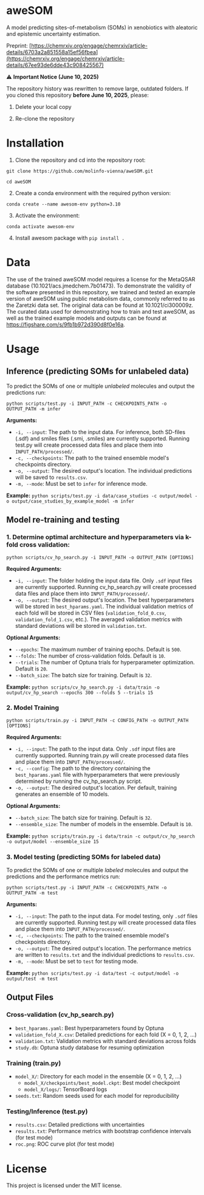 aweSOM
==============================

A model predicting sites-of-metabolism (SOMs) in xenobiotics with aleatoric and epistemic uncertainty estimation.

Preprint: [https://chemrxiv.org/engage/chemrxiv/article-details/6703a2a851558a15ef56fbea](https://chemrxiv.org/engage/chemrxiv/article-details/67ee93de6dde43c908425567)

⚠️ **Important Notice (June 10, 2025)**

The repository history was rewritten to remove large, outdated folders. If you cloned this repository **before June 10, 2025**, please:

1. Delete your local copy

2. Re-clone the repository

# Installation

1. Clone the repository and cd into the repository root:

```git clone https://github.com/molinfo-vienna/aweSOM.git```

```cd aweSOM```

2. Create a conda environment with the required python version:

```conda create --name awesom-env python=3.10```

3. Activate the environment:

```conda activate awesom-env```

4. Install awesom package with ```pip install .```


# Data
The use of the trained aweSOM model requires a license for the MetaQSAR database (10.1021/acs.jmedchem.7b01473). To demonstrate the validity of the software presented in this repository, we trained and tested an example version of aweSOM using public metabolism data, commonly referred to as the Zaretzki data set. The original data can be found at 10.1021/ci300009z. The curated data used for demonstrating how to train and test aweSOM, as well as the trained example models and outputs can be found at https://figshare.com/s/9fb1b972d390d8f0e16a.


# Usage

## Inference (predicting SOMs for unlabeled data)

To predict the SOMs of one or multiple *unlabeled* molecules and output the predictions run:

```python scripts/test.py -i INPUT_PATH -c CHECKPOINTS_PATH -o OUTPUT_PATH -m infer```

**Arguments:**
- `-i, --input`: The path to the input data. For inference, both SD-files (.sdf) and smiles files (.smi, .smiles) are currently supported. Running test.py will create processed data files and place them into `INPUT_PATH/processed/`.
- `-c, --checkpoints`: The path to the trained ensemble model's checkpoints directory.
- `-o, --output`: The desired output's location. The individual predictions will be saved to `results.csv`.
- `-m, --mode`: Must be set to `infer` for inference mode.

**Example:**
```python scripts/test.py -i data/case_studies -c output/model -o output/case_studies_by_example_model -m infer```

## Model re-training and testing

### 1. Determine optimal architecture and hyperparameters via k-fold cross validation:

```python scripts/cv_hp_search.py -i INPUT_PATH -o OUTPUT_PATH [OPTIONS]```

**Required Arguments:**
- `-i, --input`: The folder holding the input data file. Only `.sdf` input files are currently supported. Running cv_hp_search.py will create processed data files and place them into `INPUT_PATH/processed/`.
- `-o, --output`: The desired output's location. The best hyperparameters will be stored in `best_hparams.yaml`. The individual validation metrics of each fold will be stored in CSV files (`validation_fold_0.csv`, `validation_fold_1.csv`, etc.). The averaged validation metrics with standard deviations will be stored in `validation.txt`.

**Optional Arguments:**
- `--epochs`: The maximum number of training epochs. Default is `500`.
- `--folds`: The number of cross-validation folds. Default is `10`.
- `--trials`: The number of Optuna trials for hyperparameter optimization. Default is `20`.
- `--batch_size`: The batch size for training. Default is `32`.

**Example:**
```python scripts/cv_hp_search.py -i data/train -o output/cv_hp_search --epochs 300 --folds 5 --trials 15```

### 2. Model Training

```python scripts/train.py -i INPUT_PATH -c CONFIG_PATH -o OUTPUT_PATH [OPTIONS]```

**Required Arguments:**
- `-i, --input`: The path to the input data. Only `.sdf` input files are currently supported. Running train.py will create processed data files and place them into `INPUT_PATH/processed/`.
- `-c, --config`: The path to the directory containing the `best_hparams.yaml` file with hyperparameters that were previously determined by running the cv_hp_search.py script.
- `-o, --output`: The desired output's location. Per default, training generates an ensemble of 10 models.

**Optional Arguments:**
- `--batch_size`: The batch size for training. Default is `32`.
- `--ensemble_size`: The number of models in the ensemble. Default is `10`.

**Example:**
```python scripts/train.py -i data/train -c output/cv_hp_search -o output/model --ensemble_size 15```

### 3. Model testing (predicting SOMs for labeled data)

To predict the SOMs of one or multiple *labeled* molecules and output the predictions and the performance metrics run:

```python scripts/test.py -i INPUT_PATH -c CHECKPOINTS_PATH -o OUTPUT_PATH -m test```

**Arguments:**
- `-i, --input`: The path to the input data. For model testing, only `.sdf` files are currently supported. Running test.py will create processed data files and place them into `INPUT_PATH/processed/`.
- `-c, --checkpoints`: The path to the trained ensemble model's checkpoints directory.
- `-o, --output`: The desired output's location. The performance metrics are written to `results.txt` and the individual predictions to `results.csv`.
- `-m, --mode`: Must be set to `test` for testing mode.

**Example:**
```python scripts/test.py -i data/test -c output/model -o output/test -m test```

## Output Files

### Cross-validation (cv_hp_search.py)
- `best_hparams.yaml`: Best hyperparameters found by Optuna
- `validation_fold_X.csv`: Detailed predictions for each fold (X = 0, 1, 2, ...)
- `validation.txt`: Validation metrics with standard deviations across folds
- `study.db`: Optuna study database for resuming optimization

### Training (train.py)
- `model_X/`: Directory for each model in the ensemble (X = 0, 1, 2, ...)
  - `model_X/checkpoints/best_model.ckpt`: Best model checkpoint
  - `model_X/logs/`: TensorBoard logs
- `seeds.txt`: Random seeds used for each model for reproducibility

### Testing/Inference (test.py)
- `results.csv`: Detailed predictions with uncertainties
- `results.txt`: Performance metrics with bootstrap confidence intervals (for test mode)
- `roc.png`: ROC curve plot (for test mode)

# License

This project is licensed under the MIT license.
